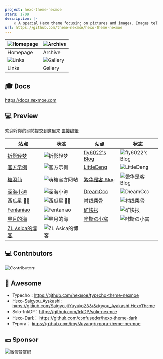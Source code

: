 ```yaml
---
project: hexo-theme-nexmoe
stars: 1709
description: |-
    🔥 A special Hexo theme focusing on pictures and images. Images tell stories, and Nexmoe makes them more vivid.
url: https://github.com/theme-nexmoe/hexo-theme-nexmoe
---
```


| ![Homepage](https://user-images.githubusercontent.com/16796652/134768469-52d2426b-5c7c-4a46-8f0e-064361044d88.png) | ![Archive](https://user-images.githubusercontent.com/16796652/134768465-a578b70e-38f2-4266-97e7-f0b85bd86348.png) |
| ------------------------------------------------------------------------------------------------------------------ | ----------------------------------------------------------------------------------------------------------------- |
| Homepage                                                                                                               | Archive                                                                                                     |
| ![Links](https://user-images.githubusercontent.com/16796652/134768466-cf580997-1201-48a8-812e-77eb0af6ce59.png) | ![Gallery](https://user-images.githubusercontent.com/16796652/134768468-86751060-b3bf-43f4-970e-4baa8906e29a.png)  |
| Links                                                                                                           | Gallery                                                                                                     |
## 🎓 Docs

<https://docs.nexmoe.com>

## 💻 Preview

欢迎将你的网站提交到这里来 [直接编辑](https://github.com/theme-nexmoe/hexo-theme-nexmoe/edit/master/README.md)

| 站点                                                      | 状态                                                                                          | 站点                                              | 状态                                                                                  |
| --------------------------------------------------------- | --------------------------------------------------------------------------------------------- | ------------------------------------------------- | ------------------------------------------------------------------------------------- |
| [折影轻梦](https://nexmoe.com/)                           | ![折影轻梦](https://img.shields.io/website?url=https://nexmoe.com/)                           | [fly6022's Blog](https://blog.fly6022.fun)        | ![fly6022's Blog](https://img.shields.io/website?url=https://blog.fly6022.fun)        |
| [官方示例](https://nexmoe-demo.netlify.app/) | ![官方示例](https://img.shields.io/website?url=https://nexmoe-demo.netlify.app/) | [LittleDeng](https://littlede.ng/)                     | ![LittleDeng](https://img.shields.io/website?url=https://littlede.ng/)                     |
| [糖羽仙](https://www.tangyuxian.com/)                     | ![萌糖官方网站](https://img.shields.io/website?url=https://www.tangyuxian.com/)               | [繁华是客 Blog](https://nexmoe-demo.withkr.xyz)   | ![繁华是客 Blog](https://img.shields.io/website?url=https://nexmoe-demo.withkr.xyz)   |
| [深海小涛](https://hexo.xtaolink.cn/)                     | ![深海小涛](https://img.shields.io/website?url=https://hexo.xtaolink.cn/)                     | [DreamCcc](https://note.bequick.run)              | ![DreamCcc](https://img.shields.io/website?url=https://note.bequick.run)              |
| [西瓜星 🍉✨](https://suikastar.com/)                       | ![西瓜星 🍉✨](https://img.shields.io/website?url=https://suikastar.com/)                       | [衬线柔骨](http://sxrekord.com)                   | ![衬线柔骨](https://img.shields.io/website?url=http://sxrekord.com)                   |
| [Fentaniao](https://fentaniao.github.io)                  | ![Fentaniao](https://img.shields.io/website?url=https://fentaniao.github.io)                  | [矿快报](https://latestminer.github.io)                   | ![矿快报](https://img.shields.io/website?url=https://latestminer.github.io)    |
| [星月的海](https://hosizuki.github.io/)                   | ![星月的海](https://img.shields.io/website?url=https://hosizuki.github.io/)                   | [咔斯の小窝](https://kassama.top)                 | ![咔斯の小窝](https://img.shields.io/website?url=https://kassama.top)                 |
| [ZL Asica的博客](https://www.zl-asica.com/)                   | ![ZL Asica的博客](https://img.shields.io/website?url=https://www.zl-asica.com/)                   |

## 💻 Contributors

![Contributors](https://opencollective.com/hexo-theme-nexmoe/contributors.svg?width=890&button=false)

## 🎇 Awesome

- Typecho：<https://github.com/nexmoe/typecho-theme-nexmoe>
- Hexo-Saigyou_Ayakashi: <https://github.com/SaigyoujiYuyuko233/Saigyou_Ayakashi-HexoTheme>
- Solo-InkDP：<https://github.com/InkDP/solo-nexmoe>
- Hexo-Dark： <https://github.com/confuseder/hexo-theme-dark>
- Typora： <https://github.com/imyMuyang/typora-theme-nexmoe>

## 💴 Sponsor

![微信赞赏码](https://i.dawnlab.me/e528323511d872bc759128fc9a8c665f.md.png)


